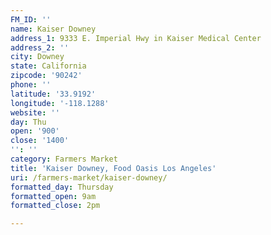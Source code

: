 ```yaml
---
FM_ID: ''
name: Kaiser Downey
address_1: 9333 E. Imperial Hwy in Kaiser Medical Center
address_2: ''
city: Downey
state: California
zipcode: '90242'
phone: ''
latitude: '33.9192'
longitude: '-118.1288'
website: ''
day: Thu
open: '900'
close: '1400'
'': ''
category: Farmers Market
title: 'Kaiser Downey, Food Oasis Los Angeles'
uri: /farmers-market/kaiser-downey/
formatted_day: Thursday
formatted_open: 9am
formatted_close: 2pm

---
```

